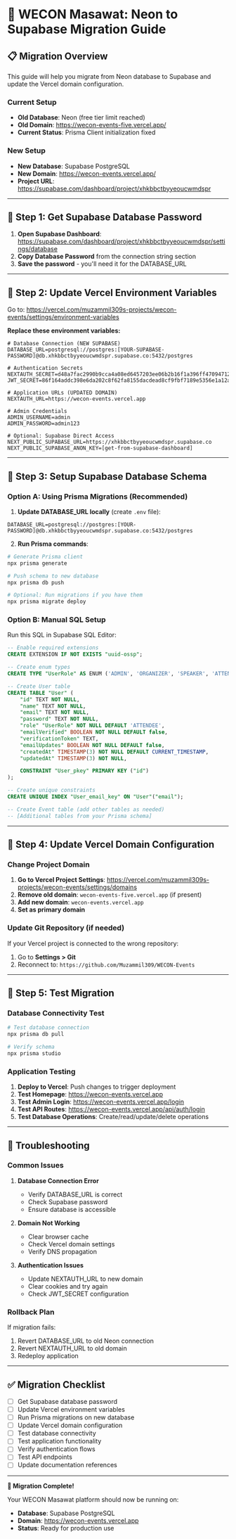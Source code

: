 # 🔄 WECON Masawat: Neon to Supabase Migration Guide

## 📋 **Migration Overview**

This guide will help you migrate from Neon database to Supabase and update the Vercel domain configuration.

### **Current Setup**
- **Old Database**: Neon (free tier limit reached)
- **Old Domain**: https://wecon-events-five.vercel.app/
- **Current Status**: Prisma Client initialization fixed

### **New Setup**
- **New Database**: Supabase PostgreSQL
- **New Domain**: https://wecon-events.vercel.app/
- **Project URL**: https://supabase.com/dashboard/project/xhkbbctbyyeoucwmdspr

---

## 🔧 **Step 1: Get Supabase Database Password**

1. **Open Supabase Dashboard**: https://supabase.com/dashboard/project/xhkbbctbyyeoucwmdspr/settings/database
2. **Copy Database Password** from the connection string section
3. **Save the password** - you'll need it for the DATABASE_URL

---

## 🔧 **Step 2: Update Vercel Environment Variables**

Go to: https://vercel.com/muzammil309s-projects/wecon-events/settings/environment-variables

**Replace these environment variables:**

```env
# Database Connection (NEW SUPABASE)
DATABASE_URL=postgresql://postgres:[YOUR-SUPABASE-PASSWORD]@db.xhkbbctbyyeoucwmdspr.supabase.co:5432/postgres

# Authentication Secrets
NEXTAUTH_SECRET=d48a7fac2990b9cca4a08ed6457203ee06b2b16f1a396ff47094712b9fa91239
JWT_SECRET=86f164addc398e6da202c8f62fa8155dacdead8cf9fbf7189e5356e1a12a87c8

# Application URLs (UPDATED DOMAIN)
NEXTAUTH_URL=https://wecon-events.vercel.app

# Admin Credentials
ADMIN_USERNAME=admin
ADMIN_PASSWORD=admin123

# Optional: Supabase Direct Access
NEXT_PUBLIC_SUPABASE_URL=https://xhkbbctbyyeoucwmdspr.supabase.co
NEXT_PUBLIC_SUPABASE_ANON_KEY=[get-from-supabase-dashboard]
```

---

## 🔧 **Step 3: Setup Supabase Database Schema**

### **Option A: Using Prisma Migrations (Recommended)**

1. **Update DATABASE_URL locally** (create `.env` file):
```env
DATABASE_URL=postgresql://postgres:[YOUR-PASSWORD]@db.xhkbbctbyyeoucwmdspr.supabase.co:5432/postgres
```

2. **Run Prisma commands**:
```bash
# Generate Prisma client
npx prisma generate

# Push schema to new database
npx prisma db push

# Optional: Run migrations if you have them
npx prisma migrate deploy
```

### **Option B: Manual SQL Setup**

Run this SQL in Supabase SQL Editor:

```sql
-- Enable required extensions
CREATE EXTENSION IF NOT EXISTS "uuid-ossp";

-- Create enum types
CREATE TYPE "UserRole" AS ENUM ('ADMIN', 'ORGANIZER', 'SPEAKER', 'ATTENDEE');

-- Create User table
CREATE TABLE "User" (
    "id" TEXT NOT NULL,
    "name" TEXT NOT NULL,
    "email" TEXT NOT NULL,
    "password" TEXT NOT NULL,
    "role" "UserRole" NOT NULL DEFAULT 'ATTENDEE',
    "emailVerified" BOOLEAN NOT NULL DEFAULT false,
    "verificationToken" TEXT,
    "emailUpdates" BOOLEAN NOT NULL DEFAULT false,
    "createdAt" TIMESTAMP(3) NOT NULL DEFAULT CURRENT_TIMESTAMP,
    "updatedAt" TIMESTAMP(3) NOT NULL,

    CONSTRAINT "User_pkey" PRIMARY KEY ("id")
);

-- Create unique constraints
CREATE UNIQUE INDEX "User_email_key" ON "User"("email");

-- Create Event table (add other tables as needed)
-- [Additional tables from your Prisma schema]
```

---

## 🔧 **Step 4: Update Vercel Domain Configuration**

### **Change Project Domain**

1. **Go to Vercel Project Settings**: https://vercel.com/muzammil309s-projects/wecon-events/settings/domains
2. **Remove old domain**: `wecon-events-five.vercel.app` (if present)
3. **Add new domain**: `wecon-events.vercel.app`
4. **Set as primary domain**

### **Update Git Repository (if needed)**

If your Vercel project is connected to the wrong repository:
1. Go to **Settings > Git**
2. Reconnect to: `https://github.com/Muzammil309/WECON-Events`

---

## 🔧 **Step 5: Test Migration**

### **Database Connectivity Test**
```bash
# Test database connection
npx prisma db pull

# Verify schema
npx prisma studio
```

### **Application Testing**
1. **Deploy to Vercel**: Push changes to trigger deployment
2. **Test Homepage**: https://wecon-events.vercel.app
3. **Test Admin Login**: https://wecon-events.vercel.app/login
4. **Test API Routes**: https://wecon-events.vercel.app/api/auth/login
5. **Test Database Operations**: Create/read/update/delete operations

---

## 🚨 **Troubleshooting**

### **Common Issues**

1. **Database Connection Error**
   - Verify DATABASE_URL is correct
   - Check Supabase password
   - Ensure database is accessible

2. **Domain Not Working**
   - Clear browser cache
   - Check Vercel domain settings
   - Verify DNS propagation

3. **Authentication Issues**
   - Update NEXTAUTH_URL to new domain
   - Clear cookies and try again
   - Check JWT_SECRET configuration

### **Rollback Plan**

If migration fails:
1. Revert DATABASE_URL to old Neon connection
2. Revert NEXTAUTH_URL to old domain
3. Redeploy application

---

## ✅ **Migration Checklist**

- [ ] Get Supabase database password
- [ ] Update Vercel environment variables
- [ ] Run Prisma migrations on new database
- [ ] Update Vercel domain configuration
- [ ] Test database connectivity
- [ ] Test application functionality
- [ ] Verify authentication flows
- [ ] Test API endpoints
- [ ] Update documentation references

---

**🎉 Migration Complete!**

Your WECON Masawat platform should now be running on:
- **Database**: Supabase PostgreSQL
- **Domain**: https://wecon-events.vercel.app
- **Status**: Ready for production use
